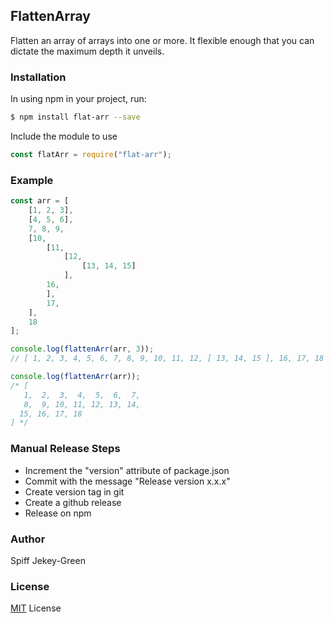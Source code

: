 ## FlattenArray
Flatten an array of arrays into one or more. It flexible enough that you can dictate the maximum depth it unveils.

### Installation
In using npm in your project, run:
```sh
$ npm install flat-arr --save
```

Include the module to use
```js
const flatArr = require("flat-arr");
```

### Example
```js
const arr = [
    [1, 2, 3],
    [4, 5, 6],
    7, 8, 9,
    [10, 
        [11,
            [12,
                [13, 14, 15]
            ],
        16,
        ],
        17,
    ],
    18
];

console.log(flattenArr(arr, 3));
// [ 1, 2, 3, 4, 5, 6, 7, 8, 9, 10, 11, 12, [ 13, 14, 15 ], 16, 17, 18 ]

console.log(flattenArr(arr));
/* [
   1,  2,  3,  4,  5,  6,  7,
   8,  9, 10, 11, 12, 13, 14,
  15, 16, 17, 18
] */
```

### Manual Release Steps
* Increment the "version" attribute of package.json
* Commit with the message "Release version x.x.x"
* Create version tag in git
* Create a github release
* Release on npm

### Author
Spiff Jekey-Green

### License
[MIT](./LICENSE) License